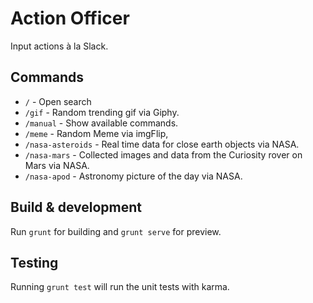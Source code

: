 # Action Officer

Input actions à la Slack.

## Commands
* ```/``` - Open search
* ```/gif``` - Random trending gif via Giphy.
* ```/manual``` - Show available commands.
* ```/meme``` - Random Meme via imgFlip,
* ```/nasa-asteroids``` - Real time data for close earth objects via NASA.
* ```/nasa-mars``` - Collected images and data from the Curiosity rover on Mars via NASA.
* ```/nasa-apod``` - Astronomy picture of the day via NASA.

## Build & development

Run `grunt` for building and `grunt serve` for preview.

## Testing

Running `grunt test` will run the unit tests with karma.
